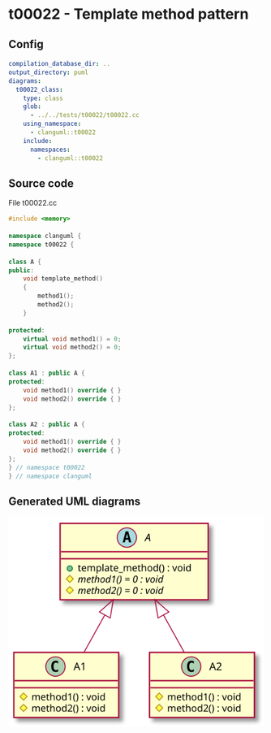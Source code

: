 # t00022 - Template method pattern
## Config
```yaml
compilation_database_dir: ..
output_directory: puml
diagrams:
  t00022_class:
    type: class
    glob:
      - ../../tests/t00022/t00022.cc
    using_namespace:
      - clanguml::t00022
    include:
      namespaces:
        - clanguml::t00022

```
## Source code
File t00022.cc
```cpp
#include <memory>

namespace clanguml {
namespace t00022 {

class A {
public:
    void template_method()
    {
        method1();
        method2();
    }

protected:
    virtual void method1() = 0;
    virtual void method2() = 0;
};

class A1 : public A {
protected:
    void method1() override { }
    void method2() override { }
};

class A2 : public A {
protected:
    void method1() override { }
    void method2() override { }
};
} // namespace t00022
} // namespace clanguml

```
## Generated UML diagrams
![t00022_class](./t00022_class.svg "Template method pattern")
